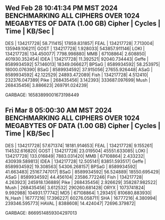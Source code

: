 
Wed Feb 28 10:41:34 PM MST 2024
BENCHMARKING ALL CIPHERS OVER 1024 MEGABYTES OF DATA (1.00 GB)
Cipher    |    Cycles |            Time |            KB/Sec |
-------------------------------------------------------------
DES       |  134217728|        58.711415|       17859.831857|
FEAL      |  134217728|         7.713004|      135949.106211|
GOST      |  134217728|         1.928033|      543857.911146|
LOKI      |  134217728|       134.450077|        7798.998880|
MMB       |   67108864|         2.608850|      401930.352454|
IDEA      |  134217728|        11.392521|       92040.734443|
Geffe     | 8589934592|        57.146013|       18349.066627|
BPSaG     | 8589934592|        58.253975|       18000.076390|
BSaG      | 8589934592|        37.915056|       27655.926448|
ASaG      | 8589934592|        42.122529|       24893.472089|
Fish      |  134217728|         4.512410|      232376.047389|
Pike      |  268435456|         3.142393|      333687.097699|
Mush      |  268435456|         3.886623|      269791.024239|


GARBAGE: 16583899001673198449

Fri Mar  8 05:00:30 AM MST 2024
BENCHMARKING ALL CIPHERS OVER 1024 MEGABYTES OF DATA (1.00 GB)
Cipher    |    Cycles |            Time |            KB/Sec |
-------------------------------------------------------------
DES       |  134217728|        57.671374|       18181.914653|
FEAL      |  134217728|         9.155261|      114532.616820|
GOST      |  134217728|        23.019504|       45551.633085|
LOKI      |  134217728|       133.016849|        7883.031420|
MMB       |   67108864|         2.433232|      430939.589813|
IDEA      |  134217728|        12.505141|       83851.593517|
Geffe     | 8589934592|        19.308563|       54306.268157|
BPSaG     | 8589934592|        41.663483|       25167.747017|
BSaG      | 8589934592|        56.524889|       18550.695429|
ASaG      | 8589934592|        44.456104|       23586.772246|
Fish      |  134217728|         4.263923|      245918.136889|
Pike      |  268435456|         2.926629|      358287.982522|
Mush      |  268435456|         3.612532|      290260.681428|
ORYX      | 1073741824|         9.992988|      104931.177742|
MD5       |   67108864|         1.293451|      810680.883930|
N_Hash    |   16777216|        17.396227|       60276.058711|
SHA       |   16777216|         4.380994|      239346.595773|
HAVAL     |    8388608|        14.424047|       72696.379872|


GARBAGE: 8669514859304297013

